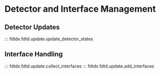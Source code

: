 # Detector and Interface Management

## Detector Updates
::: fdtdx.fdtd.update.update_detector_states

## Interface Handling
::: fdtdx.fdtd.update.collect_interfaces
::: fdtdx.fdtd.update.add_interfaces
